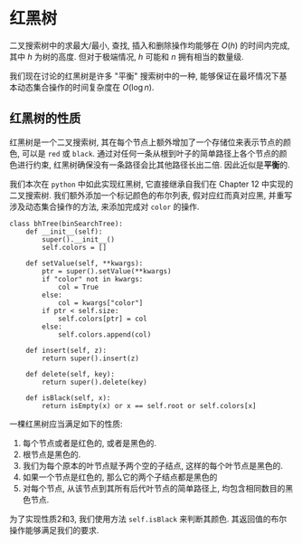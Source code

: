 # 红黑树

二叉搜索树中的求最大/最小, 查找, 插入和删除操作均能够在 $O(h)$ 的时间内完成, 其中 $h$ 为树的高度. 但对于极端情况, $h$ 可能和 $n$ 拥有相当的数量级. 

我们现在讨论的红黑树是许多 "平衡" 搜索树中的一种, 能够保证在最坏情况下基本动态集合操作的时间复杂度在 $O(\log n)$.

## 红黑树的性质

红黑树是一个二叉搜索树, 其在每个节点上额外增加了一个存储位来表示节点的颜色, 可以是 `red` 或 `black`. 通过对任何一条从根到叶子的简单路径上各个节点的颜色进行约束, 红黑树确保没有一条路径会比其他路径长出二倍. 因此近似是**平衡**的. 

我们本次在 `python` 中如此实现红黑树, 它直接继承自我们在 Chapter 12 中实现的二叉搜索树. 我们额外添加一个标记颜色的布尔列表, 假对应红而真对应黑, 并重写涉及动态集合操作的方法, 来添加完成对 `color` 的操作. 

```python{.line-numbers}
class bhTree(binSearchTree):
    def __init__(self):
        super().__init__()
        self.colors = []

    def setValue(self, **kwargs):
        ptr = super().setValue(**kwargs)
        if "color" not in kwargs:
            col = True
        else:
            col = kwargs["color"]
        if ptr < self.size:
            self.colors[ptr] = col
        else:
            self.colors.append(col)

    def insert(self, z):
        return super().insert(z)

    def delete(self, key):
        return super().delete(key)

    def isBlack(self, x):
        return isEmpty(x) or x == self.root or self.colors[x]
```

一棵红黑树应当满足如下的性质:

1.  每个节点或者是红色的, 或者是黑色的. 
2.  根节点是黑色的.
3.  我们为每个原本的叶节点赋予两个空的子结点, 这样的每个叶节点是黑色的.
4.  如果一个节点是红色的, 那么它的两个子结点都是黑色的
5.  对每个节点, 从该节点到其所有后代叶节点的简单路径上, 均包含相同数目的黑色节点. 

为了实现性质2和3, 我们使用方法 `self.isBlack` 来判断其颜色. 其返回值的布尔操作能够满足我们的要求. 